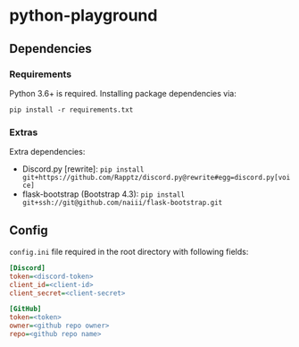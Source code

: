 # python-playground

## Dependencies

### Requirements
Python 3.6+ is required. Installing package dependencies via:

`pip install -r requirements.txt`

### Extras
Extra dependencies:

 - Discord.py [rewrite]: `pip install git+https://github.com/Rapptz/discord.py@rewrite#egg=discord.py[voice]`
 - flask-bootstrap (Bootstrap 4.3): `pip install git+ssh://git@github.com/naiii/flask-bootstrap.git`
 
## Config
`config.ini` file required in the root directory with following fields:

```ini
[Discord]
token=<discord-token>
client_id=<client-id>
client_secret=<client-secret>

[GitHub]
token=<token>
owner=<github repo owner>
repo=<github repo name>

```